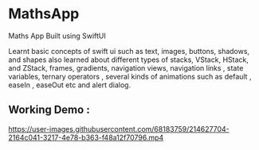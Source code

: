 # MathsApp
Maths App Built using SwiftUI 

Learnt basic concepts of swift ui such as text, images, buttons, shadows, and shapes also learned about different types of stacks, VStack, HStack, and ZStack, 
frames, gradients, navigation views, navigation links , state variables, ternary operators , several kinds of animations such as default , easeIn , easeOut etc
and alert dialog.

## Working Demo : 
https://user-images.githubusercontent.com/68183759/214627704-2164c041-3217-4e78-b363-f48a12f70796.mp4
